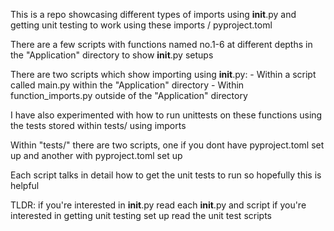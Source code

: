 This is a repo showcasing different types of imports using __init__.py and getting
unit testing to work using these imports / pyproject.toml

There are a few scripts with functions named no.1-6 at different depths in the 
"Application" directory to show __init__.py setups

There are two scripts which show importing using __init__.py:
    - Within a script called main.py within the "Application" directory
    - Within function_imports.py outside of the "Application" directory

I have also experimented with how to run unittests on these functions using the tests
stored within tests/ using imports 

Within "tests/" there are two scripts, one if you dont have pyproject.toml set up and
another with pyproject.toml set up

Each script talks in detail how to get the unit tests to run so hopefully this is helpful


TLDR: if you're interested in __init__.py read each __init__.py and script
      if you're interested in getting unit testing set up read the unit test scripts